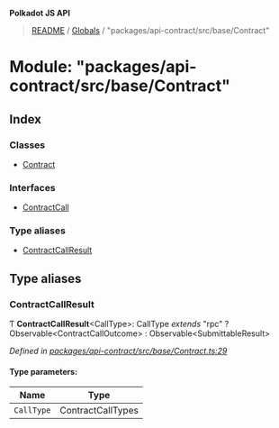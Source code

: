 **Polkadot JS API**

> [README](../README.md) / [Globals](../globals.md) / "packages/api-contract/src/base/Contract"

# Module: "packages/api-contract/src/base/Contract"

## Index

### Classes

* [Contract](../classes/_packages_api_contract_src_base_contract_.contract.md)

### Interfaces

* [ContractCall](../interfaces/_packages_api_contract_src_base_contract_.contractcall.md)

### Type aliases

* [ContractCallResult](_packages_api_contract_src_base_contract_.md#contractcallresult)

## Type aliases

### ContractCallResult

Ƭ  **ContractCallResult**\<CallType>: CallType *extends* \"rpc\" ? Observable\<ContractCallOutcome> : Observable\<SubmittableResult>

*Defined in [packages/api-contract/src/base/Contract.ts:29](https://github.com/polkadot-js/api/blob/ee6b6da02/packages/api-contract/src/base/Contract.ts#L29)*

#### Type parameters:

Name | Type |
------ | ------ |
`CallType` | ContractCallTypes |

